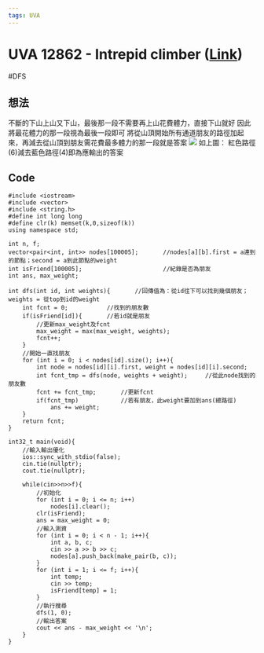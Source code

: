 ```yaml
---
tags: UVA
---
```

# UVA 12862 - Intrepid climber ([Link](https://onlinejudge.org/external/128/12862.pdf))
#DFS

## 想法
不斷的下山上山又下山，最後那一段不需要再上山花費體力，直接下山就好
因此將最花體力的那一段視為最後一段即可
將從山頂開始所有通道朋友的路徑加起來，再減去從山頂到朋友需花費最多體力的那一段就是答案
![](https://i.imgur.com/kt50y6L.jpg)
如上圖：
紅色路徑(6)減去藍色路徑(4)即為應輸出的答案

## Code
```c=
#include <iostream>
#include <vector>
#include <string.h>
#define int long long
#define clr(k) memset(k,0,sizeof(k))
using namespace std;

int n, f;
vector<pair<int, int>> nodes[100005];		//nodes[a][b].first = a連到的節點；second = a到此節點的weight
int isFriend[100005];						//紀錄是否為朋友
int ans, max_weight;

int dfs(int id, int weights){		//回傳值為：從id往下可以找到幾個朋友；weights = 從top到id的weight
	int fcnt = 0;			//找到的朋友數
	if(isFriend[id]){		//若id就是朋友
		//更新max_weight及fcnt
		max_weight = max(max_weight, weights);
		fcnt++;
	}
	//開始一直找朋友
	for (int i = 0; i < nodes[id].size(); i++){
		int node = nodes[id][i].first, weight = nodes[id][i].second;
		int fcnt_tmp = dfs(node, weights + weight);		//從此node找到的朋友數
		fcnt += fcnt_tmp;		//更新fcnt
		if(fcnt_tmp)			//若有朋友，此weight要加到ans(總路徑)
			ans += weight;
	}
	return fcnt;
}

int32_t main(void){
	//輸入輸出優化
	ios::sync_with_stdio(false);
	cin.tie(nullptr);
	cout.tie(nullptr);

	while(cin>>n>>f){
		//初始化
		for (int i = 0; i <= n; i++)
			nodes[i].clear();
		clr(isFriend);
		ans = max_weight = 0;
		//輸入測資
		for (int i = 0; i < n - 1; i++){
			int a, b, c;
			cin >> a >> b >> c;
			nodes[a].push_back(make_pair(b, c));
		}
		for (int i = 1; i <= f; i++){
			int temp;
			cin >> temp;
			isFriend[temp] = 1;
		}
		//執行搜尋
		dfs(1, 0);
		//輸出答案
		cout << ans - max_weight << '\n';
	}
}
```